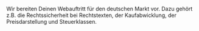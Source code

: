 Wir bereiten Deinen Webauftritt für den deutschen Markt vor. Dazu gehört z.B. die Rechtssicherheit bei Rechtstexten, der Kaufabwicklung, der Preisdarstellung und Steuerklassen.